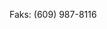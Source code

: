 <Token xmlns:xlink="http://www.w3.org/1999/xlink">Faks: (609) 987-8116</Token>

<!--HONumber=May16_HO1-->



